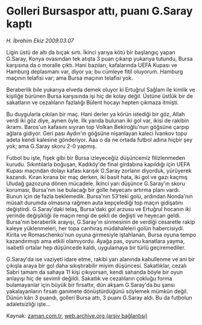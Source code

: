 # Golleri Bursaspor attı, puanı G.Saray kaptı

*H. İbrahim Ekiz 2009.03.07*

<td class="columnist-detail">
<p>Ligin üstü de altı da bıçak sırtı. İkinci yarıya kötü bir başlangıç yapan G.Saray, Konya ovasından tek atışta 3 puan çıkarıp yukarıya tutundu, Bursa karşısına da o moralle çıktı. Hani bazıları, kafalarında UEFA Kupası ve Hamburg deplasmanı var, diyor ya; bu cümleye fitil oluyorum. Hamburg maçının telafisi var; ama Bursa maçının telafisi yok.</p>
<p>
<div id="haberMetinDiv">
<p> Beraberlik bile yukarıya elveda demek oluyor ki Ertuğrul Sağlam ile kimlik ve kişiliğe bürünen Bursa karşısında işi hiç de kolay değil. Üstüne üstlük bir de sakatların ve cezalıların fazlalığı Bülent hocayı hepten çıkmaza itmişti.
<p>Bu duygularla çıkılan bir maç. Hani derler ya körün istediği bir göz, Allah verdi iki göz diye, aynen öyle. İlk yarıda bulunan iki gol var, ikisi de rakibin ikramı. Baros'un kafasını sıyıran top Volkan Bekiroğlu'nun göğsüne çarpıp ağlara gidiyor. Geri pası Aydın'ın göğsüne nişanlayan kaleci İvankov topu adeta kendi kalesine gönderiyor. Aaa o da ne ortada futbol adına hiçbir şey yok; ama G.Saray skoru 2-0 yapmış.
<p>Futbol bu işte, fişek gibi bir Bursa izleyeceğiz düşüncemiz filizlenmeden kurudu. Sıkıntılarla boğuşan, Kadıköy'de final girdabına kapıldığı için UEFA Kupası maçından dolayı kafası karışık G.Saray zorlanır diyorduk, yürüyerek kazandı. Kıran kırana bir maç derken, iki basit hata, iki gol ve gazı kaçmış Uludağ gazozuna dönen mücadele. İkinci yarı düşünce G.Saray'ın skoru koruması, Bursa'nın ise bulacağı bir golle heyecanı artırma planı vardı. Bunun için de fazla beklemedik. Bursa'nın 53'teki golü, ardından Nonda'nın müsait durumda olmasına rağmen auta kepçelediği top maçın gidişatını değiştirdi. G.Saray'daki telaş, Bursa'daki gol arzusu ve Ertuğrul hocanın iki yerinde değişikliği ile maçın rengi de şekli de değişti ve heyecan geldi. Bursa'nın beraberlik arayışı, G.Saray'ın sinmesinin de verdiği cesaretle rakip kaleye yüklenmeleri, her topa canhıraş müdahaleleri golün habercisiydi. Kirita ve Romaschenko'nun oyuna girmesiyle iştahlanan, Bursa oyuna tempo kazandırmıştı ama etkili olamıyordu. Ayağa pas, oyunu kanatlara yayma, isabetli ortalar hep düşüncede kaldı, uygulamaya bir türlü geçiremediler.
<p>G.Saray'da ise vaziyeti idare etme, rakibi yarı alanında kabullenme ve ani bir çıkışla araya bir gol daha sıkıştırabilir miyim düşüncesi. Sakatlıklar, cezalı Sabri tamam da sahaya 11 kişi çıkıyorsan, kendi sahanda böyle bir oyun anlayışı hiç de sevimli değildi. Sakatlık ve cezalıların çokluğu forma bulamayanlar için büyük bir fırsattır, dün akşam G.Saray'da bu şansı yakalayanların fırsatı ganimete dönüştürdüğünü söylemek mümkün değil. Dünün kârı 3 puandı, golleri Bursa attı, 3 puanı G.Saray aldı. Bu da futbolun adaletsizliği işte...</p></p></p></p></div>
</p>
<a href="http://web.archive.org/web/20101224181252/mailto:i.ekiz@zaman.com.tr">
</a></td>

Kaynak: [zaman.com.tr](http://zaman.com.tr/yazar.do?yazino=822593), [web.archive.org (arşiv bağlantısı)](http://web.archive.org/web/20101224181252/http://zaman.com.tr/yazar.do?yazino=822593)
